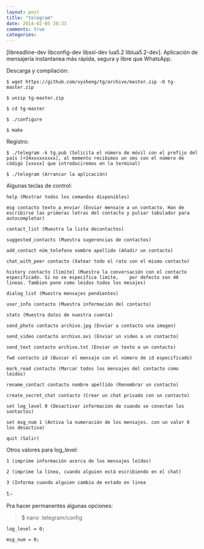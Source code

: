 ```yaml
---
layout: post
title: "telegram"
date: 2014-02-05 20:33
comments: true
categories: 
---
```

[libreadline-dev libconfig-dev libssl-dev lua5.2 liblua5.2-dev]. Aplicación de mensajería instantanea más rápida, segura y libre que WhatsApp.

Descarga y compilación:

	$ wget https://github.com/vysheng/tg/archive/master.zip -O tg-master.zip 

	$ unzip tg-master.zip

	$ cd tg-master

	$ ./configure

	$ make

Registro:

	$ ./telegram -k tg.pub (Solicita el número de móvil con el prefijo del país [+34xxxxxxxxx], al momento recibimos un sms con el número de código [xxxxx] que introduciremos en la terminal)

	$ ./telegram (Arrancar la aplicación)

Algunas teclas de control:

	help (Mostrar todos los comandos disponibles)

	msg contacto texto_a_enviar (Enviar mensaje a un contacto. Han de escribirse las primeras letras del contacto y pulsar tabulador para autocompletar)

	contact_list (Muestra la lista decontactos)

	suggested_contacts (Muestra sugerencias de contactos)

	add_contact núm_telefono nombre apellido (Añadir un contacto)

	chat_with_peer contacto (Xatear todo el rato con el mismo contacto)

	history contacto [limite] (Muestra la conversación con el contacto especificado. Si no se especifica limite,    por defecto son 40 lineas. Tambien pone como leidos todos los mesajes)

	dialog_list (Muestra mensajes pendientes)

	user_info contacto (Muestra información del contacto)

	stats (Muestra datos de nuestra cuenta)

	send_photo contacto archivo.jpg (Enviar a contacto una imagen)

	send_video contacto archivo.avi (Enviar un video a un contacto)

	send_text contacto archivo.txt (Enviar un texto a un contacto)

	fwd contacto id (Buscar el mensaje con el número de id especificado)

	mark_read contacto (Marcar todos los mensajes del contacto como leidos)

	rename_contact contacto nombre apellido (Renombrar un contacto)

	create_secret_chat contacto (Crear un chat privado con un contacto)

	set log_level 0 (Desactivar información de cuando se conectan los sontactos)

	set msg_num 1 (Antiva la numeración de los mensajes. con un valor 0 los desactiva)	

	quit (Salir)

Otros valores para log_level:

	1 (imprime información acerca de los mensajes leídos) 

	2 (imprime la línea, cuando alguien está escribiendo en el chat)

	3 (Informa cuando alguien cambia de estado en linea

1.-

Pra hacer permanentes algunas opciones:

>$ nano .telegram/config

	log_level = 0;

	msg_num = 0;

